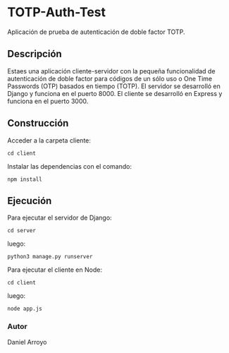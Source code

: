 # TOTP-Auth-Test
Aplicación de prueba de autenticación de doble factor TOTP.

## Descripción
Estaes una aplicación cliente-servidor con la pequeña funcionalidad de autenticación de doble factor para códigos de un sólo uso o One Time Passwords (OTP) basados en tiempo (TOTP). 
El servidor se desarrolló en Django y funciona en el puerto 8000.
El cliente se desarrolló en Express y funciona en el puerto 3000.

## Construcción
Acceder a la carpeta cliente:

`cd client`


Instalar las dependencias con el comando:

`npm install`


## Ejecución
Para ejecutar el servidor de Django:

`cd server`

luego:

`python3 manage.py runserver`


Para ejecutar el cliente en Node:

`cd client`

luego:

`node app.js`

### Autor
Daniel Arroyo
